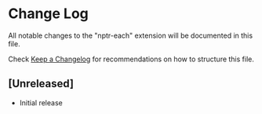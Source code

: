 # Change Log

All notable changes to the "nptr-each" extension will be documented in this file.

Check [Keep a Changelog](http://keepachangelog.com/) for recommendations on how to structure this file.

## [Unreleased]

- Initial release